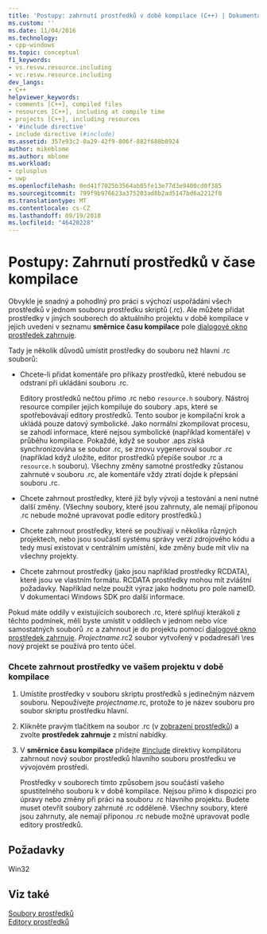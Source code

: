 ```yaml
---
title: 'Postupy: zahrnutí prostředků v době kompilace (C++) | Dokumentace Microsoftu'
ms.custom: ''
ms.date: 11/04/2016
ms.technology:
- cpp-windows
ms.topic: conceptual
f1_keywords:
- vs.resvw.resource.including
- vc.resvw.resource.including
dev_langs:
- C++
helpviewer_keywords:
- comments [C++], compiled files
- resources [C++], including at compile time
- projects [C++], including resources
- '#include directive'
- include directive (#include)
ms.assetid: 357e93c2-0a29-42f9-806f-882f688b8924
author: mikeblome
ms.author: mblome
ms.workload:
- cplusplus
- uwp
ms.openlocfilehash: 0ed41f7025b3564ab05fe13e77d3e9400cd0f385
ms.sourcegitcommit: 799f9b976623a375203ad8b2ad5147bd6a2212f0
ms.translationtype: MT
ms.contentlocale: cs-CZ
ms.lasthandoff: 09/19/2018
ms.locfileid: "46420228"
---
```

# <a name="how-to-include-resources-at-compile-time"></a>Postupy: Zahrnutí prostředků v čase kompilace

Obvykle je snadný a pohodlný pro práci s výchozí uspořádání všech prostředků v jednom souboru prostředku skriptů (.rc). Ale můžete přidat prostředky v jiných souborech do aktuálního projektu v době kompilace v jejich uvedení v seznamu **směrnice času kompilace** pole [dialogové okno prostředek zahrnuje](../windows/resource-includes-dialog-box.md).

Tady je několik důvodů umístit prostředky do souboru než hlavní .rc souborů:

- Chcete-li přidat komentáře pro příkazy prostředků, které nebudou se odstraní při ukládání souboru .rc.

   Editory prostředků nečtou přímo .rc nebo `resource.h` soubory. Nástroj resource compiler jejich kompiluje do soubory .aps, které se spotřebovávají editory prostředků. Tento soubor je kompilační krok a ukládá pouze datový symbolické. Jako normální zkompilovat procesu, se zahodí informace, které nejsou symbolické (například komentáře) v průběhu kompilace. Pokaždé, když se soubor .aps získá synchronizována se soubor .rc, se znovu vygeneroval soubor .rc (například když uložíte, editor prostředků přepíše soubor .rc a `resource.h` souboru). Všechny změny samotné prostředky zůstanou zahrnuté v souboru .rc, ale komentáře vždy ztratí dojde k přepsání souboru .rc.

- Chcete zahrnout prostředky, které již byly vývoji a testování a není nutné další změny. (Všechny soubory, které jsou zahrnuty, ale nemají příponou .rc nebude možné upravovat podle editory prostředků.)

- Chcete zahrnout prostředky, které se používají v několika různých projektech, nebo jsou součástí systému správy verzí zdrojového kódu a tedy musí existovat v centrálním umístění, kde změny bude mít vliv na všechny projekty.

- Chcete zahrnout prostředky (jako jsou například prostředky RCDATA), které jsou ve vlastním formátu. RCDATA prostředky mohou mít zvláštní požadavky. Například nelze použít výraz jako hodnotu pro pole nameID. V dokumentaci Windows SDK pro další informace.

Pokud máte oddíly v existujících souborech .rc, které splňují kterákoli z těchto podmínek, měli byste umístit v oddílech v jednom nebo více samostatných souborů .rc a zahrnout je do projektu pomocí [dialogové okno prostředek zahrnuje](../windows/resource-includes-dialog-box.md). *Projectname*.rc2 soubor vytvořený v podadresáři \res nový projekt se používá pro tento účel.

### <a name="to-include-resources-in-your-project-at-compile-time"></a>Chcete zahrnout prostředky ve vašem projektu v době kompilace

1. Umístíte prostředky v souboru skriptu prostředků s jedinečným názvem souboru. Nepoužívejte *projectname*.rc, protože to je název souboru pro soubor skriptu prostředku hlavní.

2. Klikněte pravým tlačítkem na soubor .rc (v [zobrazení prostředků](../windows/resource-view-window.md)) a zvolte **prostředek zahrnuje** z místní nabídky.

3. V **směrnice času kompilace** přidejte [#include](../preprocessor/hash-include-directive-c-cpp.md) direktivy kompilátoru zahrnout nový soubor prostředků hlavního souboru prostředku ve vývojovém prostředí.

   Prostředky v souborech tímto způsobem jsou součástí vašeho spustitelného souboru k v době kompilace. Nejsou přímo k dispozici pro úpravy nebo změny při práci na souboru .rc hlavního projektu. Budete muset otevřít soubory zahrnuté .rc odděleně. Všechny soubory, které jsou zahrnuty, ale nemají příponou .rc nebude možné upravovat podle editory prostředků.

## <a name="requirements"></a>Požadavky

Win32

## <a name="see-also"></a>Viz také

[Soubory prostředků](../windows/resource-files-visual-studio.md)<br/>
[Editory prostředků](../windows/resource-editors.md)